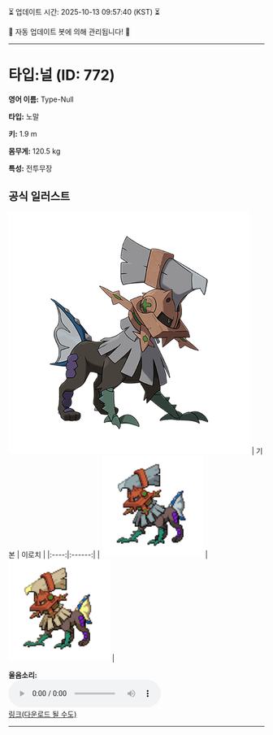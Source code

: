 
⏳ 업데이트 시간: 2025-10-13 09:57:40 (KST) ⏳

🤖 자동 업데이트 봇에 의해 관리됩니다! 🤖

---

# 타입:널 (ID: 772)
**영어 이름:** Type-Null

**타입:** 노말

**키:** 1.9 m

**몸무게:** 120.5 kg

**특성:** 전투무장

## 공식 일러스트
![](https://raw.githubusercontent.com/PokeAPI/sprites/master/sprites/pokemon/other/official-artwork/772.png)
| 기본 | 이로치 |
|:----:|:------:|
| <img src="https://raw.githubusercontent.com/PokeAPI/sprites/master/sprites/pokemon/772.png" width="200"> | <img src="https://raw.githubusercontent.com/PokeAPI/sprites/master/sprites/pokemon/shiny/772.png" width="200"> |

**울음소리:**<br><audio controls src="https://raw.githubusercontent.com/PokeAPI/cries/main/cries/pokemon/latest/772.ogg"></audio><br> [링크(다운로드 될 수도)](https://raw.githubusercontent.com/PokeAPI/cries/main/cries/pokemon/latest/772.ogg)


---
